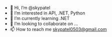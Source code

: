 - 👋 Hi, I’m @skypatel
- 👀 I’m interested in API, .NET, Python
- 🌱 I’m currently learning .NET
- 💞️ I’m looking to collaborate on ...
- 📫 How to reach me skypatel0503@gmail.com

<!---
skypatel0503/skypatel0503 is a ✨ special ✨ repository because its `README.md` (this file) appears on your GitHub profile.
You can click the Preview link to take a look at your changes.
--->
